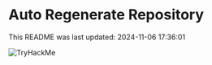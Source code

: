 # Auto Regenerate Repository

This README was last updated: 2024-11-06 17:36:01

 ![TryHackMe](https://tryhackme.com/badge/533634)